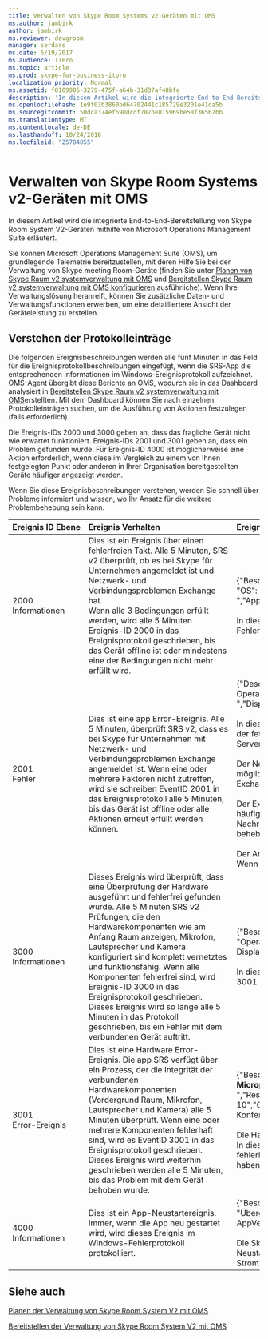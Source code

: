 ```yaml
---
title: Verwalten von Skype Room Systems v2-Geräten mit OMS
ms.author: jambirk
author: jambirk
ms.reviewer: davgroom
manager: serdars
ms.date: 5/19/2017
ms.audience: ITPro
ms.topic: article
ms.prod: skype-for-business-itpro
localization_priority: Normal
ms.assetid: f8109905-3279-475f-a64b-31d37af48bfe
description: 'In diesem Artikel wird die integrierte End-to-End-Bereitstellung von Skype Room System V2-Geräten mithilfe von Microsoft Operations Management Suite erläutert. '
ms.openlocfilehash: 1e9f03b3860bd64702441c185729e3201e41da5b
ms.sourcegitcommit: 50dca374ef698dcdf787be815969be58f36562bb
ms.translationtype: MT
ms.contentlocale: de-DE
ms.lasthandoff: 10/24/2018
ms.locfileid: "25784855"
---
```

# <a name="manage-skype-room-systems-v2-devices-with-oms"></a>Verwalten von Skype Room Systems v2-Geräten mit OMS

In diesem Artikel wird die integrierte End-to-End-Bereitstellung von Skype Room System V2-Geräten mithilfe von Microsoft Operations Management Suite erläutert. 

Sie können Microsoft Operations Management Suite (OMS), um grundlegende Telemetrie bereitzustellen, mit deren Hilfe Sie bei der Verwaltung von Skype meeting Room-Geräte (finden Sie unter [Planen von Skype Raum v2 systemverwaltung mit OMS](../../plan-your-deployment/clients-and-devices/oms-management.md) und [Bereitstellen Skype Raum v2 systemverwaltung mit OMS konfigurieren ](../../deploy/deploy-clients/with-oms.md)ausführliche). Wenn Ihre Verwaltungslösung heranreift, können Sie zusätzliche Daten- und Verwaltungsfunktionen erwerben, um eine detailliertere Ansicht der Geräteleistung zu erstellen.

## <a name="understand-the-log-entries"></a>Verstehen der Protokolleinträge

Die folgenden Ereignisbeschreibungen werden alle fünf Minuten in das Feld für die Ereignisprotokollbeschreibungen eingefügt, wenn die SRS-App die entsprechenden Informationen im Windows-Ereignisprotokoll aufzeichnet. OMS-Agent übergibt diese Berichte an OMS, wodurch sie in das Dashboard analysiert in [Bereitstellen Skype Raum v2 systemverwaltung mit OMS](../../deploy/deploy-clients/with-oms.md)erstellten. Mit dem Dashboard können Sie nach einzelnen Protokolleinträgen suchen, um die Ausführung von Aktionen festzulegen (falls erforderlich). 

Die Ereignis-IDs 2000 und 3000 geben an, dass das fragliche Gerät nicht wie erwartet funktioniert. Ereignis-IDs 2001 und 3001 geben an, dass ein Problem gefunden wurde. Für Ereignis-ID 4000 ist möglicherweise eine Aktion erforderlich, wenn diese im Vergleich zu einem von Ihnen festgelegten Punkt oder anderen in Ihrer Organisation bereitgestellten Geräte häufiger angezeigt werden.

Wenn Sie diese Ereignisbeschreibungen verstehen, werden Sie schnell über Probleme informiert und wissen, wo Ihr Ansatz für die weitere Problembehebung sein kann.

| Ereignis&nbsp;ID&nbsp;Ebene|Ereignis&nbsp;Verhalten&nbsp;&nbsp;&nbsp;&nbsp;&nbsp;&nbsp;&nbsp;&nbsp;&nbsp;&nbsp;&nbsp;&nbsp;&nbsp;&nbsp;&nbsp;&nbsp;&nbsp;&nbsp;&nbsp;&nbsp;&nbsp;&nbsp;&nbsp;&nbsp;&nbsp;&nbsp;&nbsp;&nbsp;&nbsp;&nbsp;&nbsp;&nbsp;|Ereignis&nbsp;Beschreibung&nbsp;&nbsp;&nbsp;&nbsp;&nbsp;&nbsp;&nbsp;&nbsp;&nbsp;&nbsp;&nbsp;&nbsp;&nbsp;&nbsp;&nbsp;&nbsp;&nbsp;&nbsp;&nbsp;&nbsp;&nbsp;&nbsp;&nbsp;&nbsp;&nbsp;&nbsp;&nbsp;&nbsp;&nbsp;&nbsp;&nbsp;&nbsp;|
|:---    |:---   |:---  |
| 2000  <br> Informationen | Dies ist ein Ereignis über einen fehlerfreien Takt. Alle 5 Minuten, SRS v2 überprüft, ob es bei Skype für Unternehmen angemeldet ist und Netzwerk- und Verbindungsproblemen Exchange hat. <br> Wenn alle 3 Bedingungen erfüllt werden, wird alle 5 Minuten Ereignis-ID 2000 in das Ereignisprotokoll geschrieben, bis das Gerät offline ist oder mindestens eine der Bedingungen nicht mehr erfüllt wird. | {"Beschreibung": "Heartbeat ist fehlerfrei.", "ResourceState": "Fehlerfrei", "-Operation": "Heartbeat", "OperationResult": "Übergeben", "OS": "Windows 10", "OSVersion": "10.0.14393.693", "Alias": "Alias<span></span>@contoso.com", "DisplayName": "Anzeigename ","AppVersion":"1.0.38.0","IPv4Address":"10.10.10.10","IPv6Address":"IP-Adresse v6"} <br><br> In diesem Beispiel werden alle Taktbedingungen erfüllt, und das SRS v2-Gerät wurde als fehlerfrei markiert. Bei dem Auftreten von Fehlern hätte die App stattdessen Ereignis-ID 2001 aufgezeichnet. |
| 2001  <br> Fehler | Dies ist eine app Error-Ereignis. Alle 5 Minuten, überprüft SRS v2, dass es bei Skype für Unternehmen mit Netzwerk- und Verbindungsproblemen Exchange angemeldet ist. Wenn eine oder mehrere Faktoren nicht zutreffen, wird sie schreiben EventID 2001 in das Ereignisprotokoll alle 5 Minuten, bis das Gerät ist offline oder alle Aktionen erneut erfüllt werden können.  | {"Description":"Network status : Healthy. Exchange status : Connected. **Signin status: Unhealthy.** ","ResourceState":"Fehlerhaft","-Operation":"Heartbeat","OperationResult":"Fehler","OS":" Windows 10","OSVersion":"10.0.14393.693","Alias":" ","DisplayName":"Anzeigename","AppVersion":"1.0.38.0","IPv4Address":"10.10.10.10"," IPv6Address":"Ip-Adresse v6"} <br><br>  In diesem Beispiel bestimmt die SRSv2 an, dass die Netzwerkverbindung fehlerfrei und die app wurde mit Exchange verbunden, aber der fett formatierten Teil gibt an, dass die app nicht mit Skype für Unternehmen verbunden ist. Dies könnte ein Problem mit der Serverkonfiguration auf dem Gerät oder Host sein.  <br> <br> Der Netzwerkstatus zeigt entweder „Healthy“ (Fehlerfrei) oder „Unhealthy“ (Fehlerhaft) an. Wenn der Status „Unhealthy“ ist, liegt möglicherweise ein Netzwerkfehler vor oder das Gerät ist nicht angeschlossen (dann allerdings würden wahrscheinlich auch Exchange- und Skype for Business-Fehler angezeigt).<br><br> Der Exchange-Status wird als verbunden oder eine der folgenden angezeigt: nicht verbundene, verbinden, AutodiscoveryError (die am häufigsten Fehler), GeneralError oder ServerVersionNotSupported. Wenn der Status verbinden, warten Sie ist, bis die nächste Health-Nachricht gesendet wird, anderen Fehlern finden Sie das Problem in ein Administrator mit Erfahrung in der Exchange-Probleme beheben.  <br><br>  Der Anmeldestatus (zeigt an, dass die App bei Skype for Business angemeldet ist) wird als „Healthy“ bzw. „Unhealthy“ angezeigt. Wenn der Status „Unhealthy“ ist, bemühen Sie einen Techniker, um das Problem zu weiter zu untersuchen. |
| 3000  <br> Informationen | Dieses Ereignis wird überprüft, dass eine Überprüfung der Hardware ausgeführt und fehlerfrei gefunden wurde. Alle 5 Minuten SRS v2 Prüfungen, die den Hardwarekomponenten wie am Anfang Raum anzeigen, Mikrofon, Lautsprecher und Kamera konfiguriert sind komplett vernetztes und funktionsfähig. Wenn alle Komponenten fehlerfrei sind, wird Ereignis-ID 3000 in das Ereignisprotokoll geschrieben. Dieses Ereignis wird so lange alle 5 Minuten in das Protokoll geschrieben, bis ein Fehler mit dem verbundenen Gerät auftritt.  <br> | {"Beschreibung": "HardwareCheckEngine ist fehlerfrei.", "ResourceState": "Fehlerfrei", "-Operation": "HardwareCheckEngine", "OperationResult": "Übergeben", "OS": "Windows 10", "OSVersion": "10.0.14393.693", "Alias": "Alias<span></span>@contoso.com", " DisplayName":"Anzeigename","AppVersion":"1.0.38.0","IPv4Address":"10.10.10.10","IPv6Address":"Ip-Adresse v6"}  <br><br> In diesem Beispiel sind bei keiner Hardwareüberprüfung Fehler aufgetreten. Wenn Fehler aufgetreten sind, würde die app-Ereignis-ID 3001 stattdessen aufzeichnen. |
| 3001  <br> Error-Ereignis  | Dies ist eine Hardware Error-Ereignis. Die app SRS verfügt über ein Prozess, der die Integrität der verbundenen Hardwarekomponenten (Vordergrund Raum, Mikrofon, Lautsprecher und Kamera) alle 5 Minuten überprüft. Wenn eine oder mehrere Komponenten fehlerhaft sind, wird es EventID 3001 in das Ereignisprotokoll geschrieben. Dieses Ereignis wird weiterhin geschrieben werden alle 5 Minuten, bis das Problem mit dem Gerät behoben wurde.   | {"Beschreibung": " **Status Front des Raums anzeigen: instabil.** Configured display count is 2. Real display count is 0. **Conference Microphone status : Unhealthy.** Conference Speaker status : Healthy. Default Speaker status : Healthy. Kamera-Status: fehlerfrei. ","ResourceState":"Fehlerhaft","-Operation":"HardwareCheckEngine","OperationResult":"Fehler","OS":"Windows 10","OSVersion":"10.0.14393.1198","Alias":" Alias<span></span>@contoso.com ","DisplayName":"Yosemite Konferenzraum","AppVersion":"2.0.58.0","IPv4Address":"10.10.10.10","IPv6Address":"IPv6Address","IPv4Address2":"10.10.10.10"} <br><br>  Die Hardware-Peripheriegeräte werden entweder als „Healthy“ (Fehlerfrei) oder „Unhealthy“ (Fehlerhaft) angezeigt. <br> In diesem Beispiel werden zwei Vorderseite Raum zeigt konfiguriert, und derzeit keine davon steht. Der Konferenz Mikrofon Status ist fehlerhaft, die möglicherweise einer Reihe von möglichen Ursachen. Da mindestens eine Ressource die Überprüfung nicht bestanden haben, wird die ResourceState als fehlerhaft aufgelistet. Senden Sie einen Techniker weiter untersuchen. |
| 4000  <br> Informationen  <br> | Dies ist ein App-Neustartereignis. Immer, wenn die App neu gestartet wird, wird dieses Ereignis im Windows-Fehlerprotokoll protokolliert.  <br> | {"Beschreibung": "App neu gestartet wird.", "ResourceState": "Fehlerfrei", "-Operation": "Neu starten", "OperationResult": "Übergeben", "OS": "Windows 10", "OSVersion": "10.0.14393.693", "Alias": "Alias<span></span>@domain.com", "DisplayName": "Anzeigename", " AppVersion":"1.0.38.0","IPv4Address":"10.10.10.10","IPv6Address":"Ip-Adresse v6"} <br><br> Die Skype for Business-App wird möglicherweise aufgrund einer Reihe von Ursachen neu gestartet. Vergleichen Sie die Neustartfrequenz der Geräte im selben Gebäude und in anderen Gebäuden und berücksichtigen Sie dabei Probleme wie Stromzufuhrschwankungen und Stromausfälle, da diese Hinweise auf mögliche Infrastrukturprobleme geben können.|


## <a name="see-also"></a>Siehe auch
 

[Planen der Verwaltung von Skype Room System V2 mit OMS](../../plan-your-deployment/clients-and-devices/oms-management.md)

[Bereitstellen der Verwaltung von Skype Room System V2 mit OMS](../../deploy/deploy-clients/with-oms.md)